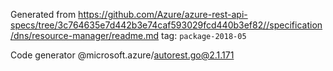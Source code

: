 Generated from https://github.com/Azure/azure-rest-api-specs/tree/3c764635e7d442b3e74caf593029fcd440b3ef82//specification/dns/resource-manager/readme.md tag: `package-2018-05`

Code generator @microsoft.azure/autorest.go@2.1.171



